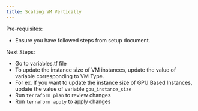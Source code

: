 ```yaml
---
title: Scaling VM Vertically
---
```


<head>
  <title>Scaling VM Vertically</title>
  <meta name="description" content="Overview of Infra management for Amakrush" />
</head>

Pre-requisites:

- Ensure you have followed steps from setup document.

Next Steps:

- Go to variables.tf file
- To update the instance size of VM instances, update the value of variable corresponding to VM Type.
- For ex. If you want to update the instance size of GPU Based Instances, update the value of variable `gpu_instance_size`
- Run ```terraform plan``` to review changes
- Run ```terraform apply``` to apply changes 